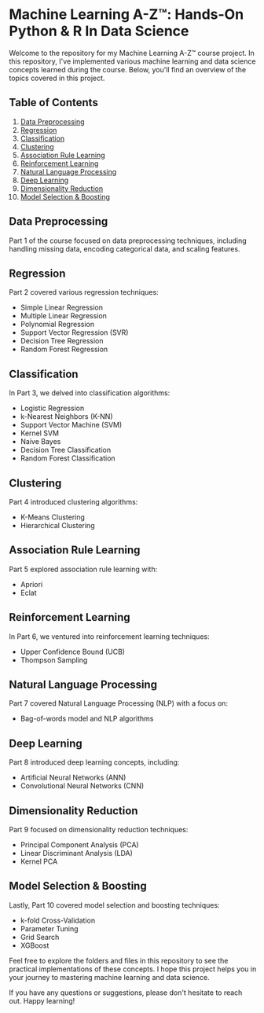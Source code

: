 # Machine Learning A-Z™: Hands-On Python & R In Data Science

Welcome to the repository for my Machine Learning A-Z™ course project. In this repository, I've implemented various machine learning and data science concepts learned during the course. Below, you'll find an overview of the topics covered in this project.

## Table of Contents

1. [Data Preprocessing](#data-preprocessing)
2. [Regression](#regression)
3. [Classification](#classification)
4. [Clustering](#clustering)
5. [Association Rule Learning](#association-rule-learning)
6. [Reinforcement Learning](#reinforcement-learning)
7. [Natural Language Processing](#natural-language-processing)
8. [Deep Learning](#deep-learning)
9. [Dimensionality Reduction](#dimensionality-reduction)
10. [Model Selection & Boosting](#model-selection--boosting)

## Data Preprocessing

Part 1 of the course focused on data preprocessing techniques, including handling missing data, encoding categorical data, and scaling features.

## Regression

Part 2 covered various regression techniques:
- Simple Linear Regression
- Multiple Linear Regression
- Polynomial Regression
- Support Vector Regression (SVR)
- Decision Tree Regression
- Random Forest Regression

## Classification

In Part 3, we delved into classification algorithms:
- Logistic Regression
- k-Nearest Neighbors (K-NN)
- Support Vector Machine (SVM)
- Kernel SVM
- Naive Bayes
- Decision Tree Classification
- Random Forest Classification

## Clustering

Part 4 introduced clustering algorithms:
- K-Means Clustering
- Hierarchical Clustering

## Association Rule Learning

Part 5 explored association rule learning with:
- Apriori
- Eclat

## Reinforcement Learning

In Part 6, we ventured into reinforcement learning techniques:
- Upper Confidence Bound (UCB)
- Thompson Sampling

## Natural Language Processing

Part 7 covered Natural Language Processing (NLP) with a focus on:
- Bag-of-words model and NLP algorithms

## Deep Learning

Part 8 introduced deep learning concepts, including:
- Artificial Neural Networks (ANN)
- Convolutional Neural Networks (CNN)

## Dimensionality Reduction

Part 9 focused on dimensionality reduction techniques:
- Principal Component Analysis (PCA)
- Linear Discriminant Analysis (LDA)
- Kernel PCA

## Model Selection & Boosting

Lastly, Part 10 covered model selection and boosting techniques:
- k-fold Cross-Validation
- Parameter Tuning
- Grid Search
- XGBoost

Feel free to explore the folders and files in this repository to see the practical implementations of these concepts. I hope this project helps you in your journey to mastering machine learning and data science.

If you have any questions or suggestions, please don't hesitate to reach out. Happy learning!
